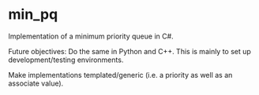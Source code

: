 # min_pq
Implementation of a minimum priority queue in C#.

Future objectives:
Do the same in Python and C++. This is mainly to set up development/testing environments.

Make implementations templated/generic (i.e. a priority as well as an associate value).
